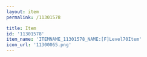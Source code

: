 ```yaml
---
layout: item
permalink: /11301578

title: Item
id: '11301578'
item_name: 'ITEMNAME_11301578_NAME:[F]Level70Item'
icon_url: '11300065.png'
---
```

